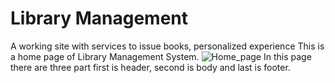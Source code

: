 # Library Management
 A working site with services to issue books, personalized experience
 This is a home page of Library Management System.
![Home_page](https://user-images.githubusercontent.com/81859848/115189182-b8109380-a103-11eb-8e20-7155dac7e2d8.png)
In this page there are three part first is header, second is body and last is footer.

